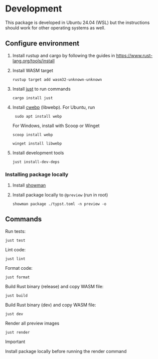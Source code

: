 # Development

This package is developed in Ubuntu 24.04 (WSL) but the instructions should work for other operating systems as well.

## Configure environment

1. Install rustup and cargo by following the guides in https://www.rust-lang.org/tools/install

1. Install WASM target

    ```console
    rustup target add wasm32-unknown-unknown    
    ```

1. Install [just](https://github.com/casey/just) to run commands

    ```console
    cargo install just
    ```

1. Install [cwebp](https://developers.google.com/speed/webp/download) (libwebp).
   For Ubuntu, run

   ```console
    sudo apt install webp
   ```

    For Windows, install with Scoop or Winget

    ```console
    scoop install webp
    ```

    ```console
    winget install libwebp    
    ```

1. Install development tools

    ```console
    just install-dev-deps
    ```

### Installing package locally

1. Install [showman](https://typst.app/universe/package/showman/)
1. Install package locally to `@preview` (run in root)

    ```console
    showman package ./typst.toml -n preview -o
    ```

## Commands

Run tests:

```console
just test
```

Lint code:

```console
just lint
```

Format code:

```console
just format
```

Build Rust binary (release) and copy WASM file:

```console
just build
```

Build Rust binary (dev) and copy WASM file:

```console
just dev
```

Render all preview images

```console
just render
```

> [!IMPORTANT]
> Install package locally before running the render command
